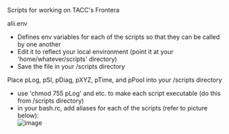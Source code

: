Scripts for working on TACC's Frontera  

alii.env  
- Defines env variables for each of the scripts so that they can be called by one another
- Edit it to reflect your local environment (point it at your 'home/whatever/scripts' directory)  
- Save the file in your /scripts directory  

Place pLog, pSI, pDiag, pXYZ, pTime, and pPool into your /scripts directory  
- use 'chmod 755 pLog' and etc. to make each script executable (do this from /scripts directory)
- in your bash.rc, add aliases for each of the scripts (refer to picture below):  
![image](https://user-images.githubusercontent.com/49004818/189980680-a39a7978-58f5-4d42-9376-e82f8b518a68.png)

